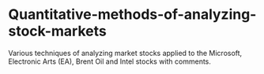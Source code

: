 # Quantitative-methods-of-analyzing-stock-markets
Various techniques of analyzing market stocks applied to the Microsoft, Electronic Arts (EA), Brent Oil and Intel stocks with comments.

